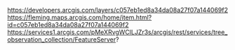 https://developers.arcgis.com/layers/c057eb1ed8a34da08a27f07a144069f2
https://fleming.maps.arcgis.com/home/item.html?id=c057eb1ed8a34da08a27f07a144069f2
https://services1.arcgis.com/pMeXRvgWClLJZr3s/arcgis/rest/services/tree_observation_collection/FeatureServer?
